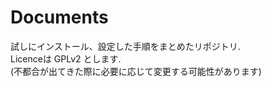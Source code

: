 Documents
=========
試しにインストール、設定した手順をまとめたリポジトリ.  
Licenceは GPLv2 とします.  
(不都合が出てきた際に必要に応じて変更する可能性があります)
